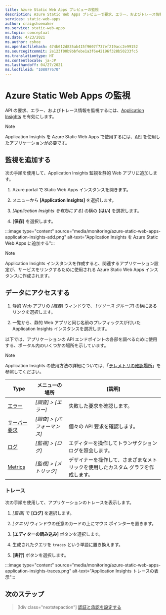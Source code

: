 ```yaml
---
title: Azure Static Web Apps プレビューの監視
description: Azure Static Web Apps プレビューで要求、エラー、およびトレース情報を監視する
services: static-web-apps
author: craigshoemaker
ms.service: static-web-apps
ms.topic: conceptual
ms.date: 4/23/2021
ms.author: cshoe
ms.openlocfilehash: 474b612d835ab415f9607f737ef219acc2e99152
ms.sourcegitcommit: 2e123f00b9bbfebe1a3f6e42196f328b50233fc5
ms.translationtype: HT
ms.contentlocale: ja-JP
ms.lasthandoff: 04/27/2021
ms.locfileid: "108077670"
---
```

# <a name="monitor-azure-static-web-apps"></a>Azure Static Web Apps の監視

API の要求、エラー、およびトレース情報を監視するには、[Application Insights](../azure-monitor/app/app-insights-overview.md) を有効にします。

> [!NOTE]
> Application Insights を Azure Static Web Apps で使用するには、[API](./add-api.md) を使用したアプリケーションが必要です。

## <a name="add-monitoring"></a>監視を追加する

次の手順を使用して、Application Insights 監視を静的 Web アプリに追加します。

1. Azure portal で Static Web Apps インスタンスを開きます。

1. メニューから **[Application Insights]** を選択します。

1. _[Application Insights を有効にする]_ の横の **[はい]** を選択します。

1. **[保存]** を選択します。

:::image type="content" source="media/monitoring/azure-static-web-apps-application-insights-add.png" alt-text="Application Insights を Azure Static Web Apps に追加する":::

> [!NOTE]
> Application Insights インスタンスを作成すると、関連するアプリケーション設定が、サービスをリンクするために使用される Azure Static Web Apps インスタンスに作成されます。

## <a name="access-data"></a>データにアクセスする

1. 静的 Web アプリの _[概要]_ ウィンドウで、 _[リソース グループ]_ の横にあるリンクを選択します。

1. 一覧から、静的 Web アプリと同じ名前のプレフィックスが付いた Application Insights インスタンスを選択します。

以下では、アプリケーションの API エンドポイントの各部を調べるために使用する、ポータル内のいくつかの場所を示しています。

> [!NOTE]
> Application Insights の使用方法の詳細については、「[テレメトリの確認場所](../azure-monitor/app/app-insights-overview.md#where-do-i-see-my-telemetry)」を参照してください。

| Type | メニューの場所 | [説明] |
|--- | --- | --- |
| [エラー](../azure-monitor/app/asp-net-exceptions.md) | _[調査] > [エラー]_ | 失敗した要求を確認します。 |
| [サーバー要求](../azure-monitor/app/tutorial-performance.md) | _[調査] > [パフォーマンス]_ | 個々の API 要求を確認します。  |
| [ログ](../azure-monitor/app/diagnostic-search.md) | _[監視] > [ログ]_ | エディターを操作してトランザクション ログを照会します。 |
| [Metrics](../azure-monitor/essentials/app-insights-metrics.md) | _[監視] > [メトリック]_ | デザイナーを操作して、さまざまなメトリックを使用したカスタム グラフを作成します。 |

### <a name="traces"></a>トレース

次の手順を使用して、アプリケーションのトレースを表示します。

1. _[監視]_ で **[ログ]** を選択します。

1. _[クエリ]_ ウィンドウの任意のカードの上にマウス ポインターを置きます。

1. **[エディターの読み込み]** ボタンを選択します。

1. 生成されたクエリを `traces` という単語に置き換えます。

1. **[実行]** ボタンを選択します。

:::image type="content" source="media/monitoring/azure-static-web-apps-application-insights-traces.png" alt-text="Application Insights トレースの表示":::

## <a name="next-steps"></a>次のステップ

> [!div class="nextstepaction"]
> [認証と承認を設定する](authentication-authorization.md)
